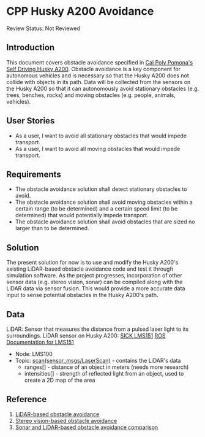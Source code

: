 # CPP Husky A200 Avoidance

Review Status: Not Reviewed

## Introduction

This document covers obstacle avoidance specified in [Cal Poly Pomona's Self Driving Husky A200](https://github.com/cpp-self-driving-husky/cpp-husky-a200-design-doc). Obstacle avoidance is a key component for autonomous vehicles and is necessary so that the Husky A200 does not collide with objects in its path. Data will be collected from the sensors on the Husky A200 so that it can autonomously avoid stationary obstacles (e.g. trees, benches, rocks) and moving obstacles (e.g. people, animals, vehicles).

## User Stories

* As a user, I want to avoid all stationary obstacles that would impede transport.
* As a user, I want to avoid all moving obstacles that would impede transport.

## Requirements

* The obstacle avoidance solution shall detect stationary obstacles to avoid.
* The obstacle avoidance solution shall avoid moving obstacles within a certain range (to be determined) and a certain speed limit (to be determined) that would potentially impede transport.
* The obstacle avoidance solution shall avoid obstacles that are sized no larger than to be determined.

## Solution

The present solution for now is to use and modify the Husky A200's existing LiDAR-based obstacle avoidance code and test it through simulation software. As  the project progresses, incorporation of other sensor data (e.g. stereo vision, sonar) can be compiled along with the LiDAR data via sensor fusion. This would provide a more accurate data input to sense potential obstacles in the Husky A200's path.

## Data

LiDAR: Sensor that measures the distance from a pulsed laser light to its surroundings.
LiDAR sensor on Husky A200: [SICK LMS151](https://www.sick.com/us/en/detection-and-ranging-solutions/2d-lidar-sensors/lms1xx/lms151-10100/p/p141840)
[ROS Documentation for LMS151](http://wiki.ros.org/LMS1xx)
* Node: LMS100
* Topic: [scan(sensor_msgs/LaserScan)](http://docs.ros.org/api/sensor_msgs/html/msg/LaserScan.html) - contains the LiDAR's data
  * ranges[] - distance of an object in meters (needs more research)
  * intensities[] - strength of reflected light from an object, used to create a 2D map of the area

## Reference

1. [LiDAR-based obstacle avoidance](http://ieeexplore.ieee.org.proxy.library.cpp.edu/document/7279550/?reload=true)
2. [Stereo vision-based obstacle avoidance](http://www.roboken.iit.tsukuba.ac.jp/~ohya/pdf/ISRA2000-MSK.pdf)
3. [Sonar and LiDAR-based obstacle avoidance comparison](http://ceas.uc.edu/content/dam/ceas/documents/UC%20Center%20for%20Robotics%20Research/robpub60.pdf)
